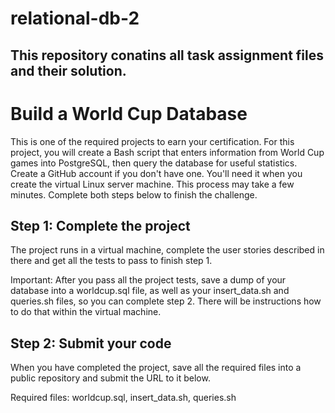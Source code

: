 # relational-db-2
## This repository conatins all task assignment files and their solution.

# Build a World Cup Database

This is one of the required projects to earn your certification. For this project, you will create a Bash script that enters information from World Cup games into PostgreSQL, then query the database for useful statistics.
Create a GitHub account if you don't have one. You'll need it when you create the virtual Linux server machine. This process may take a few minutes.
Complete both steps below to finish the challenge.

## Step 1: Complete the project
The project runs in a virtual machine, complete the user stories described in there and get all the tests to pass to finish step 1.

Important: After you pass all the project tests, save a dump of your database into a worldcup.sql file, as well as your insert_data.sh and queries.sh files, so you can complete step 2. There will be instructions how to do that within the virtual machine.

## Step 2: Submit your code
When you have completed the project, save all the required files into a public repository and submit the URL to it below.

Required files: worldcup.sql, insert_data.sh, queries.sh
